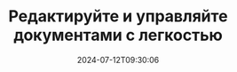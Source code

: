---
############################# Static ############################
layout: "family"
date: 2024-07-12T09:30:06
draft: false

product: "Editor"
product_tag: "editor"

############################# Head ############################
head_title: "Решение для редактирования документов | Локальные API и бесплатное приложение"
head_description: "Редактируйте файлы MS Office, OpenDocument, PDF и другие форматы файлов с помощью локального решения или воспользуйтесь приложением онлайн-редактора документов."

############################# Header ############################
title: "Редактируйте и управляйте документами с легкостью"
description: |
  Редактор документов для работы с Microsoft Office, OpenOffice, PDF, HTML и другими форматами файлов документов.

  Создавайте новые документы с нуля.

  Легко управляйте полями форм в документах.
  
############################# Platforms ############################
supported_platforms:
  enable: true  
  head_title: "Выберите свою платформу"
  title: "Независимость от платформы"
  description: "Библиотека GroupDocs.Editor поддерживает следующие операционные системы и фреймворки:"
  details_link_title: "Узнать больше"
  items:
    # supported_platforms loop
    - title: ".NET"
      description: "GroupDocs.Editor для .NET"
      color: "blue"
      tag: "net"
      link: "/editor/net/"
      features_link: "https://docs.groupdocs.com/editor/net/system-requirements/"
      features:
        # features loop
        - content: ".NET Framework 4.6.2 или выше  <br>  .NET Core 2.0 или выше  <br>  .NET 6.0 или выше <br>  Mono Framework 2.6.7 или выше"
          rows: "4"
        # features loop
        - content: "Windows, Линукс, Мак ОС"
          rows: "1"
        # features loop
        - content: "Microsoft Visual Studio  <br>  Xamarin (Android, iOS, Mac)  <br>  MonoDevelop"
          rows: "3"
         # features loop
        - content: "Более 60 форматов файлов"
          rows: "1"
    
    # supported_platforms loop
    - title: "Java"
      description: "GroupDocs.Editor для Java"
      color: "red"
      tag: "java"
      link: "/editor/java/"
      features_link: "https://docs.groupdocs.com/editor/java/system-requirements/"
      features:
        # features loop
        - content: "J2SE 8.0 или выше"
          rows: "4"
        # features loop
        - content:  "Windows, Линукс, Мак ОС"
          rows: "1"
        # features loop
        - content:  "IntelliJ IDEA  <br>  Eclipse  <br>  NetBeans"
          rows: "3"
         # features loop
        - content:  "Более 50 форматов файлов"
          rows: "1"
    
    # supported_platforms loop
    - title: "Node.js"
      description: "GroupDocs.Editor для Node.js"
      color: "green"
      tag: "nodejs-java"
      link: "/editor/nodejs-java/"
      features_link: "https://docs.groupdocs.com/editor/nodejs-java/system-requirements/"
      features:
        # features loop
        - content: "Node.js 16+ и J2SE 8.0 (1.8)+"
          rows: "4"
        # features loop
        - content: Windows, Linux, Mac OS
          rows: "1"
        # features loop
        - content:  "Atom <br> Visual Studio Code <br> Любой другой текстовый редактор"
          rows: "3"
         # features loop
        - content:  "Более 50 форматов файлов"
          rows: "1"
 
############################# Features ############################

features:
  enable: true
  title: "GroupDocs.Editor: краткий обзор"
  description: "API для удобного редактирования, перевода и сохранения документов различных форматов."

  items:
    # feature loop
    - icon: "merge"
      title: "Редактировать несколько форматов файлов"
      content: "Легко редактируйте PDF, Office и многие другие поддерживаемые форматы."

    # feature loop
    - icon: "split"
      title: "Перевести в HTML/CSS"
      content: "Переведите документы в разметку HTML/CSS, совместимую с редакторами WYSIWYG."

    # feature loop
    - icon: "structure"
      title: "Сохраняйте отредактированные документы"
      content: "Сохраните отредактированный HTML/CSS в формате исходного документа или экспортируйте в PDF."
    
    # feature loop
    - icon: "preview"
      title: "Извлечение информации из документа"
      content: "Извлекайте такую ​​информацию, как количество страниц, размер и состояние шифрования."

############################# Code samples ############################
code_samples:
  enable: true
  title: "Практическая демонстрация кода"
  description: "Некоторые варианты использования типичных операций GroupDocs.Editor."
  items:
    # code sample loop
    - title: "Редактирование документа"
      content: |
        GroupDocs.Editor позволяет редактировать документы различных форматов и сохранять изменения. Вы можете редактировать документы целиком или отдельные части документов. 
      samples:
        - language: "C#"
          color: "blue"
          content: |
            ```csharp {style=abap}   
             // Load document
            Editor editor = new Editor("sample.docx");
            
            // Edit document
            EditableDocument editableDocument = editor.Edit();
            
            // Save edited document
            editor.Save(editableDocument, "edited_sample.docx");
            ```
        - language: "Java"
          color: "red"
          content: |
            ```java {style=abap}   
            // Load document
            Editor editor = new Editor("sample.docx");
            
            // Edit document
            EditableDocument editableDocument = editor.edit();
            
            // Save edited document
            editor.save(editableDocument, "edited_sample.docx");
            ```
        - language: "TypeScript"
          color: "green"
          content: |
            ```javascript {style=abap}   
            // Load document
            const editor = new Editor("sample.docx");
            
            // Edit document
            const editableDocument = editor.edit();
            
            // Save edited document
            editor.save(editableDocument, "edited_sample.docx");
            ```

############################# Formats ############################
formats:
  enable: true
  title:  "Поддерживается более 60 форматов файлов"
  description: "GroupDocs.Editor поддерживает операции с широким спектром [форматов документов] (https://docs.groupdocs.com/editor/net/supported-document-formats/)." 

############################# Metrics ############################

metrics:
  enable: true
  title: "Углубленные показатели и статистические данные"
  description: "Ознакомьтесь с подробной разбивкой наших ключевых показателей, предоставив комплексные показатели и статистическую информацию о наших достижениях, влиянии и росте."

  items:
    # metrics loop
    - number: "60+"
      title: "Поддерживаемые форматы"
      content: "Каждая библиотека поддерживает редактирование более 60 наиболее популярных форматов файлов и документов."

    # metrics loop
    - number: "274k"
      title: "Загрузки NuGet"
      content: "GroupDocs.Editor для .NET имеет более 274 тысяч загрузок из диспетчера пакетов NuGet."

    # metrics loop
    - number: "5.5k"
      title: "Загрузки Maven"
      content: "GroupDocs.Editor для Java имеет более 5,5 тысяч загрузок из нашего репозитория Maven."
    
    # metrics loop
    - number: "140+"
      title: "Счастливые клиенты"
      content: "Нашими библиотеками пользуются как небольшие индивидуальные разработчики, так и ведущие компании по всему миру."


############################# Customers ############################
# logo size X1 => 170:70  X2 => 340 : 140

customers:
  enable: true
  title: "Наши счастливые клиенты"
  description: "Библиотеки GroupDocs используются всемирно известными и выдающимися брендами по всему миру."

  items:
    # customers loop
    - title: "BenQ Corporation"
      logo: "benq"
    # customers loop
    - title: "Nasdaq Stock Market"
      logo: "nasdaq"
    # customers loop
    - title: "AT&T Inc."
      logo: "att"
    # customers loop
    - title: "AstraZeneca"
      logo: "astrazeneca"
    # customers loop
    - title: "Central Bank of Argentina"
      logo: "argentinacentralbank"
    # customers loop
    - title: "Roche Holding AG"
      logo: "roche"
    # customers loop
    - title: "Capita"
      logo: "capita"
    # customers loop
    - title: "Axa S.A."
      logo: "axa"
    # customers loop
    - title: "Instructure Inc."
      logo: "instructure"
     # customers loop
    - title: "Wipro"
      logo: "wipro"

############################# Actions ############################

actions:
  enable: true
  title: "Готовы начать?"
  description: "Попробуйте функции GroupDocs.Editor бесплатно на своей платформе."
  items:
    #  loop
    - title: ".NET"
      link: "/editor/net/"
      color: "blue"
        #  loop
    - title: "Java"
      link: "/editor/java/"
      color: "red"
        #  loop
    - title: "Node.js"
      link: "/editor/nodejs-java/"
      color: "green"

############################# Faq ############################

faq:
  enable: true
  title:  "Часто задаваемые вопросы"
  description:  "Ответы на наиболее часто задаваемые вопросы."
  items:
    #  loop
    - question: "Требуется ли библиотеке GroupDocs.Editor какое-либо другое стороннее программное обеспечение для работы с документами?"
      answer: |
        GroupDocs.Editor не требует установки какого-либо внешнего программного обеспечения, такого как Adobe Acrobat, Microsoft Office или любого другого.
     #  loop
    - question:  "Могу ли я попробовать библиотеку GroupDocs.Editor перед ее покупкой?"
      answer: |
        Да, вы можете попробовать GroupDocs.Editor без покупки лицензии. После установки без лицензии библиотека работает в пробном режиме. В этом режиме к полученному документу добавляются пробные значки, и он обрезается до первых трех страниц. Если вы хотите протестировать GroupDocs.Editor без ограничений пробной версии, вы также можете запросить 30-дневную временную лицензию. Подробнее см. в разделе [Получить временную лицензию](https://purchase.groupdocs.com/temporary-license/).
    #  loop 
    - question:  "Какие лицензии у вас есть?"
      answer: |
        Мы предлагаем несколько типов лицензий, соответствующих потребностям конкретных разработчиков или компаний. Типы лицензий зависят от количества разработчиков, количества расположений сайтов разработчиков и от того, нужно ли вам доставлять наш SDK/API конечным клиентам. Альтернативно вы можете выбрать лимитные лицензии, основанные на ежемесячном использовании продукта. Подробную информацию можно найти на странице [Типы лицензий](https://purchase.groupdocs.com/policies/license-types/).                      
     
############################# Cloud ############################

cloud_links:
  enable: true
  title: "GroupDocs.Editor API с низким кодом"
  description: "Ускорьте редактирование документов в любом типе приложений с помощью нашего облачного REST API."

  items:
    #  loop
    - icon: "groupdocs_editor-for-curl"
      title: "Облако GroupDocs.Editor для cURL"
      link: "https://products.groupdocs.cloud/editor/curl"
      content: "Простые команды cURL для редактора документов RESTful Cloud API для редактирования и перевода документов."

    #  loop
    - icon: "groupdocs_editor-for-net"
      title: "Облачный редактор GroupDocs.Editor для .NET"
      link: "https://products.groupdocs.cloud/editor/net"
      content: "Cloud SDK для Microsoft .NET для реализации функций быстрого редактирования документов в приложениях на базе .NET."

    #  loop
    - icon: "groupdocs_editor-for-java"
      title: "GroupDocs.Editor Cloud для Java"
      link: "https://products.groupdocs.cloud/editor/java"
      content: "Редактируйте и переводите документы в своих Java-приложениях с помощью нашего Cloud API."
    
############################# Apps ############################

app_links:
  enable: true
  title: "GroupDocs.Editor приложений NoCode"
  description: "Онлайн-приложение, позволяющее редактировать более 170 популярных форматов файлов в браузере."

  items:
    #  loop
    - icon: "groupdocs_editor-app"
      title: "GroupDocs.editor Total"
      link: "https://products.groupdocs.app/editor/total"
      content: "Попробуйте наше бесплатное онлайн-приложение, чтобы редактировать более 30 типов файлов, не выходя из любимого веб-браузера."

    #  loop
    - icon: "groupdocs_words-app"
      title:  "GroupDocs.editor DOCX"
      link: "https://products.groupdocs.app/editor/docx"
      content: "Редактируйте файлы DOCX онлайн без каких-либо проблем."

    #  loop
    - icon: "groupdocs_pdf-app"
      title:  "GroupDocs.editor PDF"
      link: "https://products.groupdocs.app/editor/pdf"
      content: "Редактируйте PDF-файлы прямо из веб-браузера."
    
---